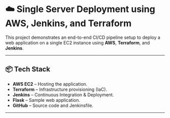 # ☁️ Single Server Deployment using AWS, Jenkins, and Terraform

This project demonstrates an end-to-end CI/CD pipeline setup to deploy a web application on a single EC2 instance using **AWS**, **Terraform**, and **Jenkins**.

---

## 📦 Tech Stack

- **AWS EC2** – Hosting the application.
- **Terraform** – Infrastructure provisioning (IaC).
- **Jenkins** – Continuous Integration & Deployment.
- **Flask** – Sample web application.
- **GitHub** – Source code and Jenkinsfile.

---